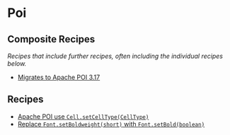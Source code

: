 # Poi

## Composite Recipes

_Recipes that include further recipes, often including the individual recipes below._

* [Migrates to Apache POI 3.17](./upgradeapachepoi_3_17.md)

## Recipes

* [Apache POI use `Cell.setCellType(CellType)`](./replacesetcelltype.md)
* [Replace `Font.setBoldweight(short)` with `Font.setBold(boolean)`](./replacesetboldweightwithsetbold.md)


